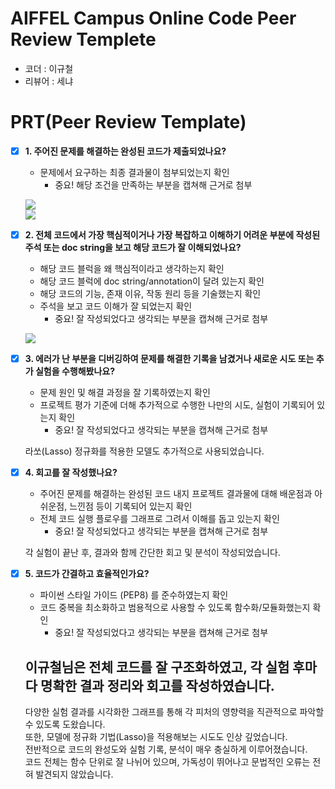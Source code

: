 # AIFFEL Campus Online Code Peer Review Templete
- 코더 : 이규철
- 리뷰어 : 세냐

# PRT(Peer Review Template)
- [x]  **1. 주어진 문제를 해결하는 완성된 코드가 제출되었나요?**
    - 문제에서 요구하는 최종 결과물이 첨부되었는지 확인
        - 중요! 해당 조건을 만족하는 부분을 캡쳐해 근거로 첨부

    ![](https://github.com/averksuu/AIFFEL_quest_rs1/blob/master/Exploration/Ex01/pictures/%D0%A1%D0%BD%D0%B8%D0%BC%D0%BE%D0%BA%20%D1%8D%D0%BA%D1%80%D0%B0%D0%BD%D0%B0%202025-07-15%20104417.png)  
    ![](https://github.com/averksuu/AIFFEL_quest_rs1/blob/master/Exploration/Ex01/pictures/%D0%A1%D0%BD%D0%B8%D0%BC%D0%BE%D0%BA%20%D1%8D%D0%BA%D1%80%D0%B0%D0%BD%D0%B0%202025-07-15%20104430.png)

- [x]  **2. 전체 코드에서 가장 핵심적이거나 가장 복잡하고 이해하기 어려운 부분에 작성된 
주석 또는 doc string을 보고 해당 코드가 잘 이해되었나요?**
    - 해당 코드 블럭을 왜 핵심적이라고 생각하는지 확인
    - 해당 코드 블럭에 doc string/annotation이 달려 있는지 확인
    - 해당 코드의 기능, 존재 이유, 작동 원리 등을 기술했는지 확인
    - 주석을 보고 코드 이해가 잘 되었는지 확인
        - 중요! 잘 작성되었다고 생각되는 부분을 캡쳐해 근거로 첨부

    ![](https://github.com/averksuu/AIFFEL_quest_rs1/blob/master/Exploration/Ex01/pictures/%D0%A1%D0%BD%D0%B8%D0%BC%D0%BE%D0%BA%20%D1%8D%D0%BA%D1%80%D0%B0%D0%BD%D0%B0%202025-07-15%20105135.png)

- [x]  **3. 에러가 난 부분을 디버깅하여 문제를 해결한 기록을 남겼거나
새로운 시도 또는 추가 실험을 수행해봤나요?**
    - 문제 원인 및 해결 과정을 잘 기록하였는지 확인
    - 프로젝트 평가 기준에 더해 추가적으로 수행한 나만의 시도, 
    실험이 기록되어 있는지 확인
        - 중요! 잘 작성되었다고 생각되는 부분을 캡쳐해 근거로 첨부

    라쏘(Lasso) 정규화를 적용한 모델도 추가적으로 사용되었습니다.

- [x]  **4. 회고를 잘 작성했나요?**
    - 주어진 문제를 해결하는 완성된 코드 내지 프로젝트 결과물에 대해
    배운점과 아쉬운점, 느낀점 등이 기록되어 있는지 확인
    - 전체 코드 실행 플로우를 그래프로 그려서 이해를 돕고 있는지 확인
        - 중요! 잘 작성되었다고 생각되는 부분을 캡쳐해 근거로 첨부

    각 실험이 끝난 후, 결과와 함께 간단한 회고 및 분석이 작성되었습니다.

- [x]  **5. 코드가 간결하고 효율적인가요?**
    - 파이썬 스타일 가이드 (PEP8) 를 준수하였는지 확인
    - 코드 중복을 최소화하고 범용적으로 사용할 수 있도록 함수화/모듈화했는지 확인
        - 중요! 잘 작성되었다고 생각되는 부분을 캡쳐해 근거로 첨부

   ## 이규철님은 전체 코드를 잘 구조화하였고, 각 실험 후마다 명확한 결과 정리와 회고를 작성하였습니다.  
    다양한 실험 결과를 시각화한 그래프를 통해 각 피처의 영향력을 직관적으로 파악할 수 있도록 도왔습니다.  
    또한, 모델에 정규화 기법(Lasso)을 적용해보는 시도도 인상 깊었습니다.  
    전반적으로 코드의 완성도와 실험 기록, 분석이 매우 충실하게 이루어졌습니다.  
    코드 전체는 함수 단위로 잘 나뉘어 있으며, 가독성이 뛰어나고 문법적인 오류는 전혀 발견되지 않았습니다.


